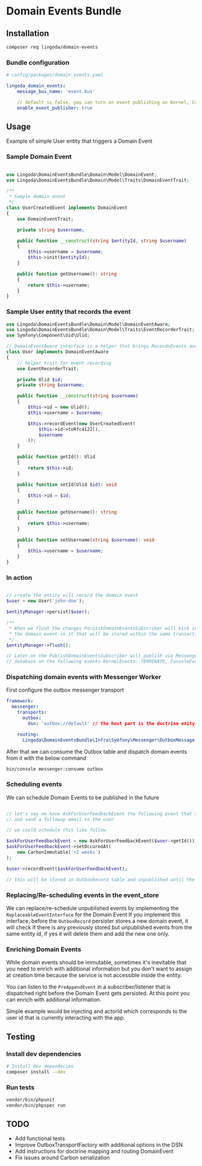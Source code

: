 # Domain Events Bundle

## Installation

```bash
composer req lingoda/domain-events
```

### Bundle configuration

```yaml
# config/packages/domain_events.yaml

lingoda_domain_events:
    message_bus_name: 'event.bus'

    // default is false, you can turn on event publishing on Kernel, Console and WorkerMessageHandledEvent events, usefull in test environment
    enable_event_publisher: true
```

## Usage

Example of simple User entity that triggers a Domain Event

### Sample Domain Event

```php

use Lingoda\DomainEventsBundle\Domain\Model\DomainEvent;
use Lingoda\DomainEventsBundle\Domain\Model\Traits\DomainEventTrait;

/**
 * Sample domain event
 */
class UserCreatedEvent implements DomainEvent
{
    use DomainEventTrait;

    private string $username;

    public function __construct(string $entityId, string $username)
    {
        $this->username = $username;
        $this->init($entityId);
    }

    public function getUsername(): string
    {
        return $this->username;
    }
}
```

### Sample User entity that records the event

```php
use Lingoda\DomainEventsBundle\Domain\Model\DomainEventAware;
use Lingoda\DomainEventsBundle\Domain\Model\Traits\EventRecorderTrait;
use Symfony\Component\Uid\Ulid;

// DomainEventAware interface is a helper that brings RecordsEvents and ContainsEvents together
class User implements DomainEventAware
{
    // helper trait for event recording
    use EventRecorderTrait;

    private Ulid $id;
    private string $username;

    public function __construct(string $username)
    {
        $this->id = new Ulid();
        $this->username = $username;

        $this->recordEvent(new UserCreatedEvent(
            $this->id->toRfc4122(),
            $username
        ));
    }

    public function getId(): Ulid
    {
        return $this->id;
    }

    public function setId(Ulid $id): void
    {
        $this->id = $id;
    }

    public function getUsername(): string
    {
        return $this->username;
    }

    public function setUsername(string $username): void
    {
        $this->username = $username;
    }
}
```

### In action

```php

// create the entity will record the domain event
$user = new User('john-doe');

$entityManager->persist($user);

/**
 * When we flush the changes PersistDomainEventsSubscriber will kick in and create a OutboxRecord entity containing
 * the domain event in it that will be stored within the same transaction together with the User entity
 */
$entityManager->flush();

// Later on the PublishDomainEventsSubscriber will publish via Messenger all unpublished Domain Event from OutboxRecord
// database on the following events KernelEvents::TERMINATE, ConsoleEvents::TERMINATE or WorkerMessageHandledEvent
```

### Dispatching domain events with Messenger Worker

First configure the outbox messenger transport

```yaml
framework:
  messenger:
    transports:
      outbox:
        dsn: 'outbox://default' // the host part is the doctrine enity mananager name, this case default

    routing:
      Lingoda\DomainEventsBundle\Infra\Symfony\Messenger\OutboxMessage: outbox
```

After that we can consume the Outbox table and dispatch domain events from it with the below command

```bash
bin/console messenger:consume outbox
```

### Scheduling events

We can schedule Domain Events to be published in the future

```php

// let's say we have AskForUserFeedbackEvent the following event that should be triggered 2 weeks after user registration
// and send a followup email to the user

// we could schedule this like follow

$askForUserFeedbackEvent = new AskForUserFeedbackEvent($user->getId());
$askForUserFeedbackEvent->setOccuredAt(
    new CarbonImmutable('+2 weeks')
);

$user->recordEvent($askForUserFeedbackEvent);

// this will be stored in OutboxRecord table and unpublished until the due date
```

### Replacing/Re-scheduling events in the event_store

We can replace/re-schedule unpublished events by implementing the `ReplaceableEventInterface` for the Domain Event
If you implement this interface, before the `OutboxRecord` persister stores a new domain event, it will check if there is
any previously stored but unpublished events from the same entity id, if yes it will delete them and add the new one only.

### Enriching Domain Events

While domain events should be immutable, sometimes it's inevitable that you need to enrich with additional information
but you don't want to assign at creation time because the service is not accessible inside the entity.

You can listen to the `PreAppendEvent` in a subscriber/listener that is dispatched right before the Domain Event gets
persisted. At this point you can enrich with additional information.

Simple example would be injecting and actorId which corresponds to the user id that is currently interacting with the app.

## Testing

### Install dev dependencies

```bash
# Install dev dependecies
composer install --dev
```

### Run tests

```bash
vendor/bin/phpunit
vendor/bin/phpspec run
```

## TODO

- Add functional tests
- Improve OutboxTransportFactory with additional options in the DSN
- Add instructions for doctrine mapping and routing DomainEvent
- Fix issues around Carbon serialization
